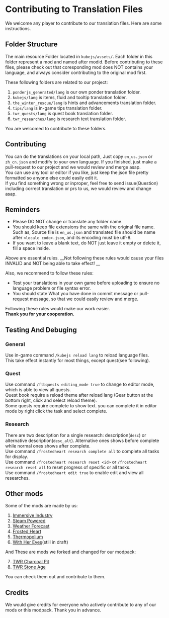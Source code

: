 # Contributing to Translation Files

We welcome any player to contribute to our translation files. Here are some instructions.

## Folder Structure

The main resource Folder located in `kubejs/assets/`.
Each folder in this folder represent a mod and named after modid. Before contributing to these files, please check out
that coresponding mod does NOT contains your language, and always consider contributing to the original mod first.

These following folders are related to our project:

1. `ponderjs_generated/lang` is our own ponder translation folder.
2. `kubejs/lang` is items, fluid and tooltip translation folder.
3. `the_winter_rescue/lang` is hints and advancements translation folder.
4. `tips/lang` is in-game tips translation folder.
5. `twr_quests/lang` is quest book translation folder.
7. `twr_researches/lang` is research text translation folder.

You are welcomed to contribute to these folders.

## Contributing

You can do the translations on your local path, Just copy `en_us.json` or `zh_cn.json` and modify to your own language.
If you finished, just make a pull-request to our project and we would review and merge asap.  
You can use any tool or editor if you like, just keep the json file pretty formatted so anyone else could easily edit
it.  
If you find something wrong or inproper, feel free to send issue(Question) including correct translation or prs to us,
we would review and change asap.

## Reminders

- Please DO NOT change or translate any folder name.
- You should keep file extensions the same with the original file name. Such as, Source file is `en_us.json` and
  translated file should be name after `<locale code>.json`, and its encoding must be utf-8.
- If you want to leave a blank text, do NOT just leave it empty or delete it, fill a space inside.

Above are essential rules. __Not following these rules would cause your files INVALID and NOT being able to take effect!
__

Also, we recommend to follow these rules:

- Test your translations in your own game before uploading to ensure no language problem or file syntax error.
- You should state What you have done in commit message or pull-request message, so that we could easily review and
  merge.

Following these rules would make our work easier.  
__Thank you for your cooperation.__

## Testing And Debuging

### General

Use in-game command `/kubejs reload lang` to reload language files.    
This take effect instantly for most things, except quest(see following).

### Quest

Use command `/ftbquests editing_mode true` to change to editor mode, which is able to view all quests.   
Quest book require a reload theme after reload lang (Gear button at the bottom right, click and select reload
theme).    
Some quests require complete to show text. you can complete it in editor mode by right click the task and select
complete.

### Research

There are two description for a single research: description(`desc`) or alternative description(`desc_alt`). Alternative
ones shows before complete while normal ones shows after complete.    
Use command `/frostedheart research complete all` to complete all tasks for display.   
Use command `/frostedheart research reset <id>` or `/frostedheart research reset all` to reset progress of specific or
all tasks.   
Use command `/frostedheart edit true` to enable edit and view all researches.

## Other mods

Some of the mods are made by us:

1. [Immersive Industry](https://github.com/TeamMoegMC/ImmersiveIndustry)
2. [Steam Powered](https://github.com/TeamMoegMC/SteamPowered)
3. [Weather Forecast](https://github.com/TeamMoegMC/WeatherForecast)
4. [Frosted Heart](https://github.com/TeamMoegMC/FrostedHeart)
5. [Thermopolium](https://github.com/TeamMoegMC/Thermopolium)
6. [With Her Eyes](https://github.com/TeamMoegMC/WithHerEyes)(still in draft)

And These are mods we forked and changed for our modpack:

7. [TWR Charcoal Pit](https://github.com/TeamMoegMC/CharcoalPit2)
8. [TWR Stone Age](https://github.com/TeamMoegMC/StoneAge)

You can check them out and contribute to them.

## Credits

We would give credits for everyone who actively contribute to any of our mods or this modpack. Thank you in advance.
